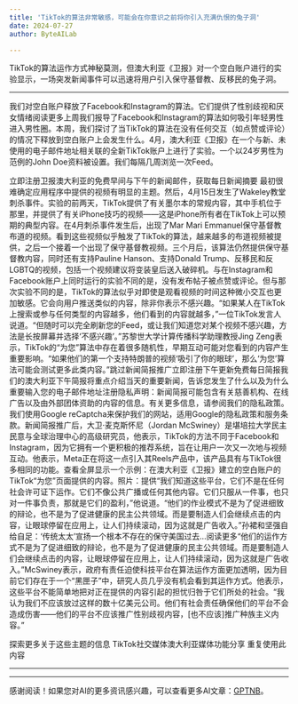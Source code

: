 ```yaml
---
title: 'TikTok的算法非常敏感，可能会在你意识之前将你引入充满仇恨的兔子洞'
date: 2024-07-27
author: ByteAILab

---
```


TikTok的算法运作方式神秘莫测，但澳大利亚《卫报》对一个空白账户进行的实验显示，一场突发新闻事件可以迅速将用户引入保守基督教、反移民的兔子洞。

---
我们对空白账户释放了Facebook和Instagram的算法。它们提供了性别歧视和厌女情绪阅读更多上周我们报导了Facebook和Instagram的算法如何吸引年轻男性进入男性圈。本周，我们探讨了当TikTok的算法在没有任何交互（如点赞或评论）的情况下释放到空白账户上会发生什么。4月，澳大利亚《卫报》在一个与新、未使用的电子邮件地址相关联的全新TikTok账户上进行了实验。一个以24岁男性为范例的John Doe资料被设置。我们每隔几周浏览一次Feed。

立即注册卫报澳大利亚的免费早间与下午的新闻邮件，获取每日新闻摘要
最初很难确定应用程序中提供的视频有明显的主题。然后，4月15日发生了Wakeley教堂刺杀事件。实验的前两天，TikTok提供了有关墨尔本的常规内容，其中手机位于那里，并提供了有关iPhone技巧的视频——这是iPhone所有者在TikTok上可以预期的典型内容。在4月刺杀事件发生后，出现了Mar Mari Emmanuel保守基督教布道的视频。看到这些视频似乎触发了TikTok的算法，越来越多的布道视频被提供，之后一个接着一个出现了保守基督教视频。三个月后，该算法仍然提供保守基督教内容，同时还有支持Pauline Hanson、支持Donald Trump、反移民和反LGBTQ的视频，包括一个视频建议将变装皇后送入破碎机。与在Instagram和Facebook账户上同时运行的实验不同的是，没有发布帖子被点赞或评论。但与那次实验不同的是，TikTok的算法似乎对即使是观看视频的时间这种微小交互也更加敏感。它会向用户推送类似的内容，除非你表示不感兴趣。“如果某人在TikTok上搜索或参与任何类型的内容越多，他们看到的内容就越多，”一位TikTok发言人说道。“但随时可以完全刷新您的Feed，或让我们知道您对某个视频不感兴趣，方法是长按屏幕并选择‘不感兴趣’。”苏黎世大学计算传播科学助理教授Jing Zeng表示，TikTok的“为您”算法中存在着很多随机性，早期互动可能对您看到的内容产生重要影响。“如果他们的第一个支持特朗普的视频‘吸引了你的眼球’，那么‘为您’算法可能会测试更多此类内容。”跳过新闻简报推广立即注册下午更新免费每日简报我们的澳大利亚下午简报将重点介绍当天的重要新闻，告诉您发生了什么以及为什么重要输入您的电子邮件地址注册隐私声明：新闻简报可能包含有关慈善机构、在线广告以及由外部团体资助的内容的信息。有关更多信息，请参阅我们的隐私政策。我们使用Google reCaptcha来保护我们的网站，适用Google的隐私政策和服务条款。新闻简报推广后，大卫·麦克斯怀尼（Jordan McSwiney）是堪培拉大学民主民意与全球治理中心的高级研究员，他表示，TikTok的方法不同于Facebook和Instagram，因为它拥有一个更积极的推荐系统，旨在让用户一次又一次地与视频互动。他表示，Meta正在将这一点引入其Reels产品中，该产品具有与TikTok很多相同的功能。查看全屏显示一个示例：在澳大利亚《卫报》建立的空白账户的TikTok“为您”页面提供的内容。照片：提供“我们知道这些平台，它们不是在任何社会许可证下运作。它们不像公共广播或任何其他内容。它们只服从一件事，也只对一件事负责，那就是它们的盈利，”他说道。“他们的作业模式不是为了促进细致的辩论，也不是为了促进健康的民主公共领域。而是要制造人们会继续点击的内容，让眼球停留在应用上，让人们持续滚动，因为这就是广告收入。”孙裙和坚强自给自足：‘传统太太’宣扬一个根本不存在的保守美国过去…阅读更多“他们的运作方式不是为了促进细致的辩论，也不是为了促进健康的民主公共领域。而是要制造人们会继续点击的内容，让眼球停留在应用上，让人们持续滚动，因为这就是广告收入。”McSwiney表示，政府有责任迫使科技平台在算法运作方面更加透明，因为目前它们存在于一个“黑匣子”中，研究人员几乎没有机会看到其运作方式。他表示，这些平台不能简单地把对正在提供的内容引起的担忧归咎于它们所处的社会。“我认为我们不应该放过这样的数十亿美元公司。他们有社会责任确保他们的平台不会造成伤害——他们的平台不应该推广性别歧视内容，[也不应该]推广种族主义内容。”

探索更多关于这些主题的信息
TikTok社交媒体澳大利亚媒体功能分享
重复使用此内容

---
---
感谢阅读！如果您对AI的更多资讯感兴趣，可以查看更多AI文章：[GPTNB](https://gptnb.com)。